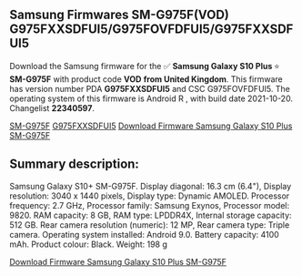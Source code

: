 <h2>Samsung Firmwares SM-G975F(VOD) G975FXXSDFUI5/G975FOVFDFUI5/G975FXXSDFUI5</h2>
Download the Samsung firmware for the ✅ <strong>Samsung Galaxy S10 Plus </strong> ⭐ <strong>SM-G975F</strong> with product code <strong>VOD</strong> <strong> from United Kingdom</strong>. This firmware has version number PDA <strong>G975FXXSDFUI5</strong> and CSC G975FOVFDFUI5. The operating system of this firmware is Android R , with build date 2021-10-20. Changelist <strong>22340597</strong>.


[SM-G975F](https://samfirm.shop/samsung/model/SM-G975F)
[G975FXXSDFUI5](https://samfirm.shop/samsung/pda/G975FXXSDFUI5)
[Download Firmware Samsung Galaxy S10 Plus SM-G975F](https://samfirm.shop/samsung/firmware/466522)
<h2>Summary description:</h2>
<p>Samsung Galaxy S10+ SM-G975F. Display diagonal: 16.3 cm (6.4"), Display resolution: 3040 x 1440 pixels, Display type: Dynamic AMOLED. Processor frequency: 2.7 GHz, Processor family: Samsung Exynos, Processor model: 9820. RAM capacity: 8 GB, RAM type: LPDDR4X, Internal storage capacity: 512 GB. Rear camera resolution (numeric): 12 MP, Rear camera type: Triple camera. Operating system installed: Android 9.0. Battery capacity: 4100 mAh. Product colour: Black. Weight: 198 g</p>


[Download Firmware Samsung Galaxy S10 Plus SM-G975F](https://samfirm.shop/samsung/firmware/466522)

